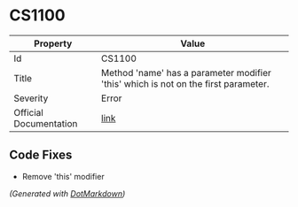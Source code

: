 # CS1100

| Property               | Value                                                                               |
| ---------------------- | ----------------------------------------------------------------------------------- |
| Id                     | CS1100                                                                              |
| Title                  | Method 'name' has a parameter modifier 'this' which is not on the first parameter\. |
| Severity               | Error                                                                               |
| Official Documentation | [link](http://docs.microsoft.com/en-us/dotnet/csharp/misc/cs1100)                   |

## Code Fixes

* Remove 'this' modifier

*\(Generated with [DotMarkdown](http://github.com/JosefPihrt/DotMarkdown)\)*